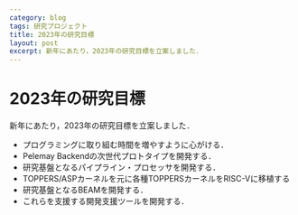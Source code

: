 ```yaml
---
category: blog
tags: 研究プロジェクト
title: 2023年の研究目標
layout: post
excerpt: 新年にあたり，2023年の研究目標を立案しました．
---
```

# 2023年の研究目標

新年にあたり，2023年の研究目標を立案しました．

* プログラミングに取り組む時間を増やすように心がける．
* Pelemay Backendの次世代プロトタイプを開発する．
* 研究基盤となるパイプライン・プロセッサを開発する．
* TOPPERS/ASPカーネルを元に各種TOPPERSカーネルをRISC-Vに移植する
* 研究基盤となるBEAMを開発する．
* これらを支援する開発支援ツールを開発する．

